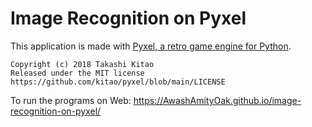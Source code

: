 # Image Recognition on Pyxel

This application is made with [Pyxel, a retro game engine for Python](https://github.com/kitao/pyxel).

```
Copyright (c) 2018 Takashi Kitao
Released under the MIT license
https://github.com/kitao/pyxel/blob/main/LICENSE
```

To run the programs on Web: https://AwashAmityOak.github.io/image-recognition-on-pyxel/